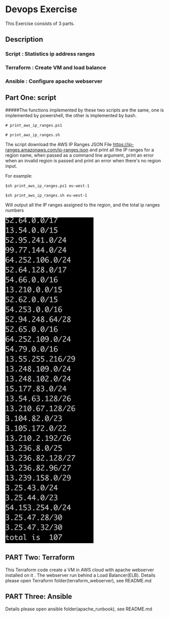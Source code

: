 # Devops Exercise

This Exercise consists of 3 parts.


## Description
### Script : Statistics ip address ranges
### Terraform : Create VM and load balance
### Ansible : Configure apache webserver

## Part One: script
#####The functions implemented by these two scripts are the same, one is implemented by powershell, the other is implemented by bash.
```
# print_aws_ip_ranges.ps1
```
```
# print_aws_ip_ranges.sh
```
The script download
the AWS IP Ranges JSON File https://ip-ranges.amazonaws.com/ip-ranges.json  and print all the IP ranges  for a region name, when
passed as a command line argument, print an error when an invalid region is passed and print an error when there's no region input.

For example:

```
$sh print_aws_ip_ranges.ps1 eu-west-1
```

```
$sh print_aws_ip_ranges.sh eu-west-1
```
	     
Will output all the IP ranges assigned to the region, and the total ip ranges numbers

![Kiku](screenshot/ipranage.png)


## PART Two: Terraform 
This Terraform code create a VM in AWS cloud with apache webserver installed on it . The webserver run behind a Load Balancer(ELB). 
Details please open Terraform folder(terraform_webserver), see README.md


## PART Three: Ansible 

Details please open ansible folder(apache_runbook), see README.md

